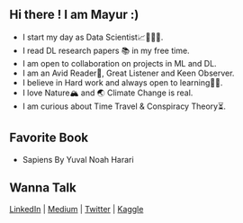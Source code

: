 ## Hi there ! I am Mayur :)

   * I start my day as Data Scientist📈👨🏼‍💼.
   * I read DL research papers 📚 in my free time.
   * I am open to collaboration on projects in ML and DL.
   * I am an Avid Reader📖, Great Listener and Keen Observer.
   * I believe in Hard work and always open to learning✍🏻.
   * I love Nature🏔 and 🌏 Climate Change is real.
   * I am curious about Time Travel & Conspiracy Theory⏳.
   
## Favorite Book
   * Sapiens By Yuval Noah Harari
    
## Wanna Talk 

 [LinkedIn](http://linkedin.com/in/mayur-jain-ds/) | [Medium](https://medium.com/@mayur87545) | [Twitter](https://twitter.com/mayur__22/) | [Kaggle](https://www.kaggle.com/mayurjain)
